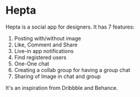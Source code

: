 # Hepta
Hepta is a social app for designers. 
It has 7 features:
  1. Posting with/without image
  2. Like, Comment and Share
  3. Live-in app notifications
  4. Find registered users
  5. One-One chat
  6. Creating a collab group for having a group chat
  7. Sharing of Image in chat and group
  
It's an inspiration from Dribbble and Behance. 
